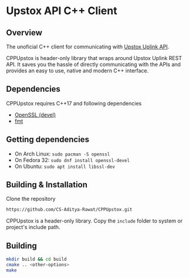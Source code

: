 # Upstox API C++ Client

## Overview

The unoficial C++ client for communicating with [Upstox Uplink API](https://upstox.com/developer/api-documentation/).

CPPUpstox is header-only library that wraps around Upstox Uplink REST API. It saves you the hassle of directly communicating with the APIs and provides an easy to use, native and modern C++ interface.

## Dependencies
CPPUpstox requires C++17 and following dependencies
- [OpenSSL (devel)](https://github.com/openssl/openssl "OpenSSL")
- [fmt](https://github.com/fmtlib/fmt "Fmt")

## Getting dependencies
- On Arch Linux:
`sudo pacman -S openssl`
- On Fedora 32:
`sudo dnf install openssl-devel`
- On Ubuntu:
`sudo apt install libssl-dev`

## Building & Installation

Clone the repository

```sh
https://github.com/CS-Aditya-Rawat/CPPUpstox.git
```

CPPUpstox is a header-only library. Copy the `include` folder to system or project's include path.

## Building
```bash
mkdir build && cd build
cmake .. <other-options>
make
```